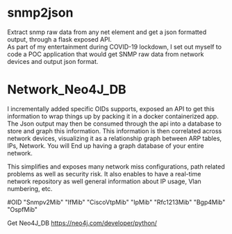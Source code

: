 # snmp2json 
Extract snmp raw data from any net element and get a json formatted output, through a flask exposed API.  
As part of my entertainment during COVID-19 lockdown, I set out myself to code a POC application that would get SNMP raw data from network
devices and output json format. 

# Network_Neo4J_DB 
I incrementally added specific OIDs supports, exposed an API to get this information to wrap things up by packing it in a docker containerized app. The Json output may then be consumed through the api into a database to store and  graph this information. This information is then correlated across network devices, visualizing it as a relationship graph between ARP tables, IPs, Network. You will End up having 
a graph database of your entire network. 

This simplifies and exposes many network miss configurations, path related problems as well as security risk.  It 
also enables to have a real-time network repository as well general information about IP usage, Vlan numbering, etc.

#OID
    "Snmpv2Mib"
    "IfMib"
    "CiscoVtpMib"
    "IpMib"
    "Rfc1213Mib"
    "Bgp4Mib"
    "OspfMib"
    
Get Neo4J_DB https://neo4j.com/developer/python/
